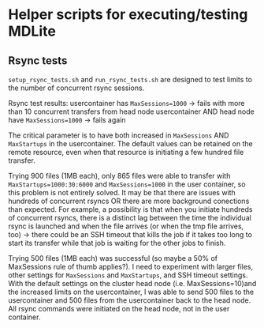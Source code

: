 # Helper scripts for executing/testing MDLite

## Rsync tests

`setup_rsync_tests.sh` and `run_rsync_tests.sh` are designed to test
limits to the number of concurrent rsync sessions.

Rsync test results:
usercontainer has `MaxSessions=1000` -> fails with more than 10 concurrent transfers from head node
usercontainer AND head node have `MaxSessions=1000` -> fails again

The critical parameter is to have both increased in `MaxSessions` AND `MaxStartups`
in the usercontainer.  The default values can be retained on the remote resource,
even when that resource is initiating a few hundred file transfer.

Trying 900 files (1MB each), only 865 files were able to transfer with `MaxStartups=1000:30:6000` and `MaxSessions=1000`
in the user container, so this problem is not entirely solved.  It may be that there are
issues with hundreds of concurrent rsyncs OR there are more background conections than expected. For
example, a possibility is that when you initiate hundreds of concurrent rsyncs, there is a distinct
lag between the time the individual rsync is launched and when the file arrives (or when the tmp file
arrives, too) -> there could be an SSH timeout that kills the job if it takes too long to start its
transfer while that job is waiting for the other jobs to finish.

Trying 500 files (1MB each) was successful (so maybe a 50% of MaxSessions rule of thumb applies?). I need to 
experiment with larger files, other settings for `MaxSessions` and `MaxStartups`, and SSH timeout settings.
With the default settings on the cluster head node (i.e. MaxSessions=10)and the increased limits on the usercontainer, I
was able to send 500 files to the usercontainer and 500 files from the usercontainer back to the head node.
All rsync commands were initiated on the head node, not in the user container.

